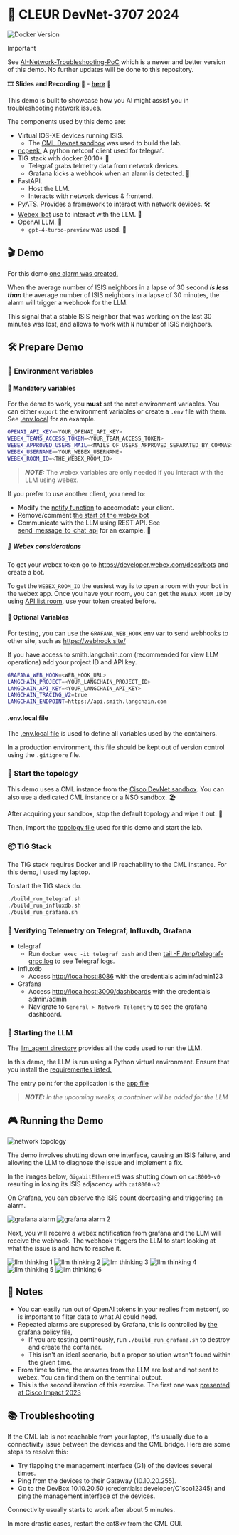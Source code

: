 # 🦾 CLEUR DevNet-3707 2024

![Docker Version](https://img.shields.io/badge/Docker-20.10+-blue)

> [!IMPORTANT]
> See [AI-Network-Troubleshooting-PoC](https://github.com/jillesca/AI-Network-Troubleshooting-PoC) which is a newer and better version of this demo. No further updates will be done to this repository.

🎞️ **Slides and Recording** 🎥 - [**here**](https://www.ciscolive.com/on-demand/on-demand-library.html?#/session/1707505627331001pilj) 🚀

This demo is built to showcase how you AI might assist you in troubleshooting network issues.

The components used by this demo are:

- Virtual IOS-XE devices running ISIS.
  - The [CML Devnet sandbox](https://developer.cisco.com/site/sandbox/) was used to build the lab.
- [ncpeek.](https://github.com/jillesca/ncpeek) A python netconf client used for telegraf.
- TIG stack with docker 20.10+ 🐳
  - Telegraf grabs telmetry data from network devices.
  - Grafana kicks a webhook when an alarm is detected. 🚨
- FastAPI.
  - Host the LLM.
  - Interacts with network devices & frontend.
- PyATS. Provides a framework to interact with network devices. 🛠️
- [Webex_bot](https://github.com/fbradyirl/webex_bot) use to interact with the LLM. 🤖
- OpenAI LLM. 🧠
  - `gpt-4-turbo-preview` was used. 🚀

## 🎬 Demo

For this demo [one alarm was created.](grafana/alerts.yaml)

When the average number of ISIS neighbors in a lapse of 30 second _**is less than**_ the average number of ISIS neighbors in a lapse of 30 minutes, the alarm will trigger a webhook for the LLM.

This signal that a stable ISIS neighbor that was working on the last 30 minutes was lost, and allows to work with `N` number of ISIS neighbors.

## 🛠️ Prepare Demo

### 🔑 Environment variables

#### 📌 Mandatory variables

For the demo to work, you **must** set the next environment variables. You can either `export` the environment variables or create a `.env` file with them. See [.env.local](.env.local) for an example.

```bash
OPENAI_API_KEY=<YOUR_OPENAI_API_KEY>
WEBEX_TEAMS_ACCESS_TOKEN=<YOUR_TEAM_ACCESS_TOKEN>
WEBEX_APPROVED_USERS_MAIL=<MAILS_OF_USERS_APPROVED_SEPARATED_BY_COMMAS>
WEBEX_USERNAME=<YOUR_WEBEX_USERNAME>
WEBEX_ROOM_ID=<THE_WEBEX_ROOM_ID>
```

> _**NOTE:**_ The webex variables are only needed if you interact with the LLM using webex.

If you prefer to use another client, you need to:

- Modify the [notify function](llm_agent/app.py#L59) to accomodate your client.
- Remove/comment [the start of the webex bot](llm_agent/app.py#L73)
- Communicate with the LLM using REST API. See [send_message_to_chat_api](llm_agent/webex_chat/chat_api_client.py#L13) for an example. 📡

##### 📝 Webex considerations

To get your webex token go to <https://developer.webex.com/docs/bots> and create a bot.

To get the `WEBEX_ROOM_ID` the easiest way is to open a room with your bot in the webex app. Once you have your room, you can get the `WEBEX_ROOM_ID` by using [API list room,](https://developer.webex.com/docs/api/v1/rooms/list-rooms) use your token created before.

#### 📌 Optional Variables

For testing, you can use the `GRAFANA_WEB_HOOK` env var to send webhooks to other site, such as <https://webhook.site/>

If you have access to smith.langchain.com (recommended for view LLM operations) add your project ID and API key.

```bash
GRAFANA_WEB_HOOK=<WEB_HOOK_URL>
LANGCHAIN_PROJECT=<YOUR_LANGCHAIN_PROJECT_ID>
LANGCHAIN_API_KEY=<YOUR_LANGCHAIN_API_KEY>
LANGCHAIN_TRACING_V2=true
LANGCHAIN_ENDPOINT=https://api.smith.langchain.com
```

#### .env.local file

The [.env.local file](.env.local) is used to define all variables used by the containers.

In a production environment, this file should be kept out of version control using the `.gitignore` file.

### 🚀 Start the topology

This demo uses a CML instance from the [Cisco DevNet sandbox](https://developer.cisco.com/site/sandbox/). You can also use a dedicated CML instance or a NSO sandbox. 🏖️

After acquiring your sandbox, stop the default topology and wipe it out. 🧹

Then, import the [topology file](cml/topology.yaml) used for this demo and start the lab.

### 📦 TIG Stack

The TIG stack requires Docker and IP reachability to the CML instance. For this demo, I used my laptop.

To start the TIG stack do.

```bash
./build_run_telegraf.sh
./build_run_influxdb.sh
./build_run_grafana.sh
```

### 🚦 Verifying Telemetry on Telegraf, Influxdb, Grafana

- telegraf
  - Run `docker exec -it telegraf bash` and then [tail -F /tmp/telegraf-grpc.log](telegraf/dockerfile#L30) to see Telegraf logs.
- Influxdb
  - Access <http://localhost:8086> with the credentials admin/admin123
- Grafana
  - Access <http://localhost:3000/dashboards> with the credentials admin/admin
  - Navigrate to `General > Network Telemetry` to see the grafana dashboard.

### 🏁 Starting the LLM

The [llm_agent directory](llm_agent/) provides all the code used to run the LLM.

In this demo, the LLM is run using a Python virtual environment. Ensure that you install the [requirementes listed.](llm_agent/requirements.txt)

The entry point for the application is the [app file](llm_agent/app.py)

> _**NOTE:** In the upcoming weeks, a container will be added for the LLM_

## 🎮 Running the Demo

![network topology](/img/cml.png)

The demo involves shutting down one interface, causing an ISIS failure, and allowing the LLM to diagnose the issue and implement a fix.

In the images below, `GigabitEthernet5` was shutting down on `cat8000-v0` resulting in losing its ISIS adjacency with `cat8000-v2`

On Grafana, you can observe the ISIS count decreasing and triggering an alarm.

![grafana alarm](img/grafana1.png)
![grafana alarm 2](img/grafana2.png)

Next, you will receive a webex notification from grafana and the LLM will receive the webhook. The webhook triggers the LLM to start looking at what the issue is and how to resolve it.

![llm thinking 1](img/webex_bot1.png)
![llm thinking 2](img/webex_bot2.png)
![llm thinking 3](img/webex_bot3.png)
![llm thinking 4](img/webex_bot4.png)
![llm thinking 5](img/webex_bot5.png)
![llm thinking 6](img/webex_bot6.png)

## 📝 Notes

- You can easily run out of OpenAI tokens in your replies from netconf, so is important to filter data to what AI could need.
- Repeated alarms are suppresed by Grafana, this is controlled by [the grafana policy file,](grafana/config/policies.yaml)
  - If you are testing continously, run `./build_run_grafana.sh` to destroy and create the container.
  - This isn't an ideal scenario, but a proper solution wasn't found within the given time.
- From time to time, the answers from the LLM are lost and not sent to webex. You can find them on the terminal output.
- This is the second iteration of this exercise. The first one was [presented at Cisco Impact 2023](https://github.com/jillesca/open_telemetry_network_impact)

## 📚 Troubleshooting

If the CML lab is not reachable from your laptop, it's usually due to a connectivity issue between the devices and the CML bridge. Here are some steps to resolve this:

- Try flapping the management interface (G1) of the devices several times.
- Ping from the devices to their Gateway (10.10.20.255).
- Go to the DevBox 10.10.20.50 (credentials: developer/C1sco12345) and ping the management interface of the devices.

Connectivity usually starts to work after about 5 minutes.

In more drastic cases, restart the cat8kv from the CML GUI.
